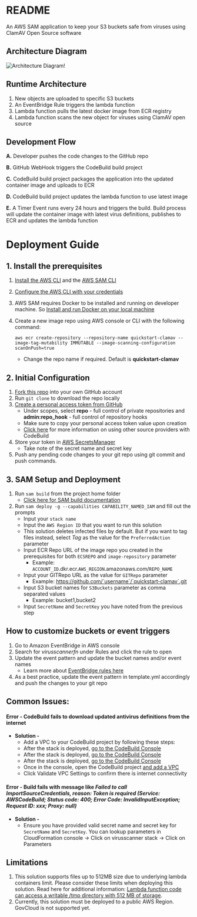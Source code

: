 # README

An AWS SAM application to keep your S3 buckets safe from viruses using ClamAV Open Source software
 
## Architecture Diagram

![Architecture Diagram!](/QuickStart-ClamAV.png "Quick Start ClamAV")

## Runtime Architecture 

1. New objects are uploaded to specific S3 buckets 
2. An EventBridge Rule triggers the lambda function 
3. Lambda function pulls the latest docker image from ECR registry
4. Lambda function scans the new object for viruses using ClamAV open source

## Development Flow

**A.** Developer pushes the code changes to the GitHub repo

**B.** GitHub WebHook triggers the CodeBuild build project

**C.** CodeBuild build project packages the application into the updated container image and uploads to ECR

**D.** CodeBuild build project updates the lambda function to use latest image

**E.** A Timer Event runs every 24 hours and triggers the build. Build process will update the container image with latest virus definitions, publishes to ECR and updates the lambda function

# Deployment Guide

## 1. Install the prerequisites
1. [Install the AWS CLI](https://docs.aws.amazon.com/cli/latest/userguide/install-cliv2.html) and the [AWS SAM CLI](https://docs.aws.amazon.com/serverless-application-model/latest/developerguide/serverless-sam-cli-install.html)
2. [Configure the AWS CLI with your credentials](https://docs.aws.amazon.com/cli/latest/userguide/cli-chap-configure.html)
3. AWS SAM requires Docker to be installed and running on developer machine. So [Install and run Docker on your local machine](https://www.docker.com/products/docker-desktop)
4. Create a new image repo using AWS console or CLI with the following command:

    `aws ecr create-repository --repository-name quickstart-clamav --image-tag-mutability IMMUTABLE --image-scanning-configuration scanOnPush=true`

    - Change the repo name if required. Default is **quickstart-clamav**

## 2. Initial Configuration

1. [Fork this repo](https://guides.github.com/activities/forking/) into your own GitHub account 
1. Run `git clone` to download the repo locally
1. [Create a personal access token from GitHub](https://docs.github.com/en/github/authenticating-to-github/creating-a-personal-access-token) 
   -  Under scopes, select **repo** - full control of private repositories and **admin:repo_hook** - full control of repository hooks
   -  Make sure to copy your personal access token value upon creation
   -  [Click here](https://docs.aws.amazon.com/codebuild/latest/userguide/access-tokens.html) for more information on using other source providers with CodeBuild
1. Store your token in [AWS SecretsManager](https://docs.aws.amazon.com/secretsmanager/latest/userguide/intro.html)
   - Take note of the secret name and secret key
1. Push any pending code changes to your git repo using git commit and push commands.

## 3. SAM Setup and Deployment

1. Run `sam build` from the project home folder
   - [Click here for SAM build documentation](https://docs.aws.amazon.com/serverless-application-model/latest/developerguide/sam-cli-command-reference-sam-build.html)
1. Run `sam deploy -g --capabilities CAPABILITY_NAMED_IAM` and fill out the prompts
   - Input your `stack name`
   - Input the `AWS Region ID` that you want to run this solution
   - This solution deletes infected files by default. But if you want to tag files instead, select _Tag_ as the value for the `PreferredAction` parameter
   - Input ECR Repo URL of the image repo you created in the prerequisites for both `ECSREPO` and `image-repository` parameter 
     - Example: `ACCOUNT_ID`.dkr.ecr.`AWS_REGION`.amazonaws.com/`REPO_NAME`
   - Input your GITRepo URL as the value for `GITRepo` parameter
      - Example: https://github.com/`username`/`quickstart-clamav`.git
   - Input S3 bucket names for `S3Buckets` parameter as comma separated values
      - Example: bucket1,bucket2
   - Input `SecretName` and `SecretKey` you have noted from the previous step

## How to customize buckets or event triggers

1. Go to Amazon EventBridge in AWS console
1. Search for _virusscannerfn_ under Rules and click the rule to open
1. Update the event pattern and update the bucket names and/or event names
   - Learn more about [EventBridge rules here](https://docs.aws.amazon.com/eventbridge/latest/userguide/eb-log-s3-data-events.html#eb-log-s3-create-rule)
1. As a best practice, update the event pattern in template.yml accordingly and push the changes to your git repo

## Common Issues:
#### **Error -** CodeBuild fails to download updated antivirus definitions from the internet
- **Solution -** 
   - Add a VPC to your CodeBuild project by following these steps:
   - After the stack is deployed, [go to the CodeBuild Console](https://console.aws.amazon.com/codesuite/codebuild/projects) 
    - After the stack is deployed, [go to the CodeBuild Console](https://console.aws.amazon.com/codesuite/codebuild/projects) 
   - After the stack is deployed, [go to the CodeBuild Console](https://console.aws.amazon.com/codesuite/codebuild/projects) 
   - Once in the console, open the CodeBuild project [and add a VPC](https://docs.aws.amazon.com/codebuild/latest/userguide/vpc-support.html)
   - Click Validate VPC Settings to confirm there is internet connectivity
#### **Error -** Build fails with message like _Failed to call ImportSourceCredentials, reason: Token is required (Service: AWSCodeBuild; Status code: 400; Error Code: InvalidInputException; Request ID: xxx; Proxy: null)_
- **Solution -**
   - Ensure you have provided valid secret name and secret key for `SecretName` and `SecretKey`. You can lookup parameters in CloudFormation console -> Click on virusscanner stack -> Click on Parameters

## Limitations
1. This solution supports files up to 512MB size due to underlying lambda containers limit. Please consider these limits when deploying this solution. Read here for additional information: [Lambda function code can access a writable /tmp directory with 512 MB of storage](https://docs.aws.amazon.com/lambda/latest/dg/images-create.html#images-reqs). 
1. Currently, this solution must be deployed to a public AWS Region. GovCloud is not supported yet.
